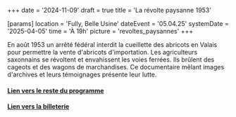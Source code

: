+++
date = '2024-11-09'
draft = true
title = 'La révolte paysanne 1953'

[params]
location = 'Fully, Belle Usine'
dateEvent = '05.04.25'
systemDate = '2025-04-05'
time = 'À 19h'
picture = 'revoltes_paysannes'
+++

En août 1953 un arrêté fédéral interdit la cueillette des abricots en Valais pour permettre la vente d'abricots d'importation. Les agriculteurs saxonnains se révoltent et envahissent les voies ferrées. Ils brûlent des cageots et des wagons de marchandises. Ce documentaire mêlant images d'archives et leurs témoignages présente leur lutte.

#### [Lien vers le reste du programme](https://www.festivaldufilmvert.ch/fr/programme/2025/belle-usine-a-fully)

#### [Lien vers la billeterie](https://infomaniak.events/en-ch/shop/festival-du-film-vert-fully-2025-AD5XTNGQDX)
